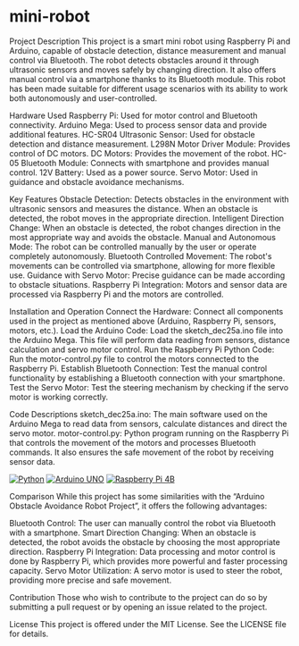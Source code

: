 # mini-robot
Project Description
This project is a smart mini robot using Raspberry Pi and Arduino, capable of obstacle detection, distance measurement and manual control via Bluetooth. The robot detects obstacles around it through ultrasonic sensors and moves safely by changing direction. It also offers manual control via a smartphone thanks to its Bluetooth module. This robot has been made suitable for different usage scenarios with its ability to work both autonomously and user-controlled.

Hardware Used
Raspberry Pi: Used for motor control and Bluetooth connectivity.
Arduino Mega: Used to process sensor data and provide additional features.
HC-SR04 Ultrasonic Sensor: Used for obstacle detection and distance measurement.
L298N Motor Driver Module: Provides control of DC motors.
DC Motors: Provides the movement of the robot.
HC-05 Bluetooth Module: Connects with smartphone and provides manual control.
12V Battery: Used as a power source.
Servo Motor: Used in guidance and obstacle avoidance mechanisms.


Key Features
Obstacle Detection: Detects obstacles in the environment with ultrasonic sensors and measures the distance. When an obstacle is detected, the robot moves in the appropriate direction.
Intelligent Direction Change: When an obstacle is detected, the robot changes direction in the most appropriate way and avoids the obstacle.
Manual and Autonomous Mode: The robot can be controlled manually by the user or operate completely autonomously.
Bluetooth Controlled Movement: The robot's movements can be controlled via smartphone, allowing for more flexible use.
Guidance with Servo Motor: Precise guidance can be made according to obstacle situations.
Raspberry Pi Integration: Motors and sensor data are processed via Raspberry Pi and the motors are controlled.


Installation and Operation
Connect the Hardware: Connect all components used in the project as mentioned above (Arduino, Raspberry Pi, sensors, motors, etc.).
Load the Arduino Code: Load the sketch_dec25a.ino file into the Arduino Mega. This file will perform data reading from sensors, distance calculation and servo motor control.
Run the Raspberry Pi Python Code: Run the motor-control.py file to control the motors connected to the Raspberry Pi.
Establish Bluetooth Connection: Test the manual control functionality by establishing a Bluetooth connection with your smartphone.
Test the Servo Motor: Test the steering mechanism by checking if the servo motor is working correctly.


Code Descriptions
sketch_dec25a.ino: The main software used on the Arduino Mega to read data from sensors, calculate distances and direct the servo motor.
motor-control.py: Python program running on the Raspberry Pi that controls the movement of the motors and processes Bluetooth commands. It also ensures the safe movement of the robot by receiving sensor data.

[![Python](https://img.shields.io/badge/python-3.12-000?style=for-the-badge&logo=python&logoColor=white&color=3776AB)](https://www.java.com/en/)
[![Arduino UNO](https://img.shields.io/badge/Arduino%20UNO-C70D2C?style=for-the-badge&logo=arduino&color=00878F)](https://www.arduino.cc/)
[![Raspberry Pi 4B](https://img.shields.io/badge/Raspberry%20Pi%204B-C70D2C?style=for-the-badge&logo=raspberrypi&color=A22846)](https://www.raspberrypi.com/)



Comparison
While this project has some similarities with the “Arduino Obstacle Avoidance Robot Project”, it offers the following advantages:

Bluetooth Control: The user can manually control the robot via Bluetooth with a smartphone.
Smart Direction Changing: When an obstacle is detected, the robot avoids the obstacle by choosing the most appropriate direction.
Raspberry Pi Integration: Data processing and motor control is done by Raspberry Pi, which provides more powerful and faster processing capacity.
Servo Motor Utilization: A servo motor is used to steer the robot, providing more precise and safe movement.


Contribution
Those who wish to contribute to the project can do so by submitting a pull request or by opening an issue related to the project.

License
This project is offered under the MIT License. See the LICENSE file for details.
